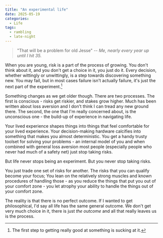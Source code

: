 ```yaml
---
title: "An experimental life"
date: 2025-05-19
categories:
  - Life
tags:
  - rambling
  - late-night 
---
```


>"That will be a problem for old Jesse"
> -- <cite>Me, nearly every year up until I hit 35.</cite>

When you are young, risk is a part of the process of growing. You don't think about it, and you don't get a choice in it, you just do it. Every decision, whether wittingly or unwittingly, is a step towards discovering something new. You may fail, but in most cases failure isn't actually failure, it's just the next part of the experiment.[^1]

Something changes as we get older though. There are two processes. The first is conscious - risks get riskier, and stakes grow higher. Much has been written about loss aversion and I don't think I can tread any new ground there. The second, the one that I'm really concerned about, is the unconscious one - the build-up of experience in navigating life.

Your lived experience shapes things into things that feel comfortable for your lived experience. Your decision-making hardware calcifies into something that makes you almost deterministic. You get a handy trusty toolset for solving your problems - an internal model of you and when combined with general loss aversion most people (especially people who never had much of a safety net) just stop taking risks.

But life never stops being an experiment.
But you never stop taking risks.

You just trade one set of risks for another. The risks that you can qualify become your focus; You lean on the relatively strong muscles and known procedures of handling those - as you reduce the things that put you out of your comfort zone - you let atrophy your ability to handle the things out of your comfort zone.

The reality is that there is no perfect outcome. If I wanted to get philosophical, I'd say all life has the same general outcome. We don't get very much choice in it, there is just *the outcome* and all that really leaves us is the process.

[^1]: The first step to getting really good at something is sucking at it.